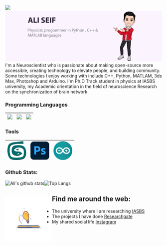 ![](https://komarev.com/ghpvc/?username=DrAliSeif&color=red)
<img src="https://raw.githubusercontent.com/DrAliSeif/DrAliSeif/main/as-header-image.png">
I'm a Neuroscientist who is passionate about making open-source more accessible, creating technology to elevate people, and building community. Some technologies I enjoy working with include C++, Python, MATLAM, 3ds Max, Photoshop and Arduino. I'm Ph.D Track student in physics at IASBS university, my Academic orientation in the field of neuroscience Research on the synchronization of brain network.


### Programming Languages 
|<img src="https://raw.githubusercontent.com/coderjojo/coderjojo/master/img/cpp.png" width=60> |  <img src="https://raw.githubusercontent.com/coderjojo/coderjojo/master/img/python.svg" width=60> | <img src="https://upload.wikimedia.org/wikipedia/commons/2/21/Matlab_Logo.png" width=60>|
|:---:|:---:|:---:|


### Tools 
|<img src="https://raw.githubusercontent.com/DrAliSeif/DrAliSeif/d7523327f06921070e706f1f71b468de5abd371e/3ds-max-2.svg" width=60> | <img src="https://github.com/DrAliSeif/DrAliSeif/blob/main/photoshop.png?raw=true" width=60> | <img src="https://github.com/DrAliSeif/DrAliSeif/blob/main/arduino-logo-1.png?raw=true" width=60> |
|:---:|:---:|:---:|



### Github Stats:

![Ali's github stats](https://github-readme-stats.vercel.app/api?username=DrAliSeif)![Top Langs](https://github-readme-stats.vercel.app/api/top-langs/?username=DrAliSeif&layout=compact)








## Find me around the web: <a href="https://raw.githubusercontent.com/DrAliSeif/DrAliSeif/main/Gif/Twitter%20Logo%20Animation.gif"><img align="left" width="150" height="150" src="https://github.com/DrAliSeif/DrAliSeif/blob/main/Gif/Keyframe%20Factory%20Motion%20Design.gif?raw=true"></a>
- The university where I am researching <a href="https://iasbs.ac.ir/">IASBS</a> 
- The projects I have done <a href="https://www.researchgate.net/profile/Ali_Seif7"> Researchgate</a>
- My shared social life <a href="https://www.instagram.com/aliseif____/">Instagram</a>






